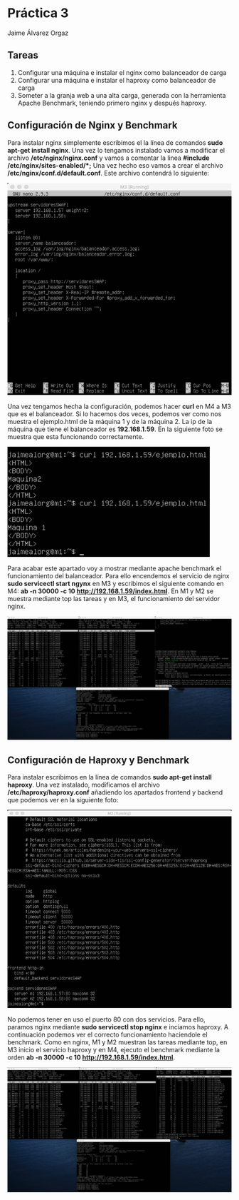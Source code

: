 # Práctica 3

Jaime Álvarez Orgaz

## Tareas

1. Configurar una máquina e instalar el nginx como balanceador de carga
2. Configurar una máquina e instalar el haproxy como balanceador de carga
3. Someter a la granja web a una alta carga, generada con la herramienta Apache Benchmark, teniendo primero nginx y después haproxy.

## Configuración de Nginx y Benchmark

Para instalar nginx simplemente escribimos el la línea de comandos **sudo apt-get install nginx**. Una vez lo tengamos instalado vamos a modificar el archivo **/etc/nginx/nginx.conf** y vamos a comentar la linea **#include /etc/nginx/sites-enabled/*;** Una vez hecho eso vamos a crear el archivo **/etc/nginx/conf.d/default.conf**. Este archivo contendrá lo siguiente:

![Imagen confNgynx](Img/cNgynx.png)

Una vez tengamos hecha la configuración, podemos hacer **curl** en M4 a M3 que es el balanceador. Si lo hacemos dos veces, podemos ver como nos muestra el ejemplo.html de la máquina 1 y de la máquina 2. La ip de la máquina que tiene el balanceador es **192.168.1.59**. En la siguiente foto se muestra que esta funcionando correctamente.

![Imagen curl](Img/curl.png)

Para acabar este apartado voy a mostrar mediante apache benchmark el funcionamiento del balanceador. Para ello encendemos el servicio de nginx **sudo servicectl start ngynx** en M3 y escribimos el siguiente comando en M4: **ab -n 30000 -c 10 http://192.168.1.59/index.html**. En M1 y M2 se muestra mediante top las tareas y en M3, el funcionamiento del servidor nginx.

![Imagen curl](Img/bNgynx.png)

## Configuración de Haproxy y Benchmark
Para instalar escribimos en la línea de comandos **sudo apt-get install haproxy**. Una vez instalado, modificamos el archivo **/etc/haproxy/haproxy.conf** añadiendo los apartados frontend y backend que podemos ver en la siguiente foto:

![Imagen curl](Img/cHaproxy.png)

No podemos tener en uso el puerto 80 con dos servicios. Para ello, paramos nginx mediante **sudo servicectl stop nginx** e inciamos haproxy. A continuación podemos ver el correcto funcionamiento haciendole el benchmark. Como en nginx, M1 y M2 muestran las tareas mediante top, en M3 inicio el servicio haproxy y en M4, ejecuto el benchmark mediante la orden **ab -n 30000 -c 10 http://192.168.1.59/index.html**.

![Imagen curl](Img/bHaproxy.png)





